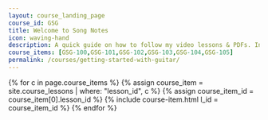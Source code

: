 ```yaml
---
layout: course_landing_page
course_id: GSG
title: Welcome to Song Notes
icon: waving-hand
description: A quick guide on how to follow my video lessons & PDFs. Includes tips on how to approach daily practice routine. Also explains how to read tabs, fretboard diagrams, chord charts, and more.
course_items: [GSG-100,GSG-101,GSG-102,GSG-103,GSG-104,GSG-105]
permalink: /courses/getting-started-with-guitar/
---
```


{% for c in page.course_items %}
  {% assign course_item = site.course_lessons | where: "lesson_id", c %}
  {% assign course_item_id = course_item[0].lesson_id %}
  {% include course-item.html l_id = course_item_id %}
{% endfor %}
